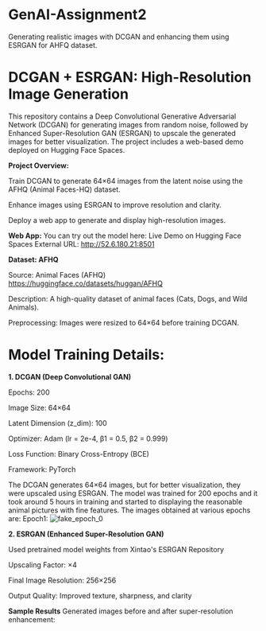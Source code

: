 # GenAI-Assignment2
Generating realistic images with DCGAN and enhancing them using ESRGAN for AHFQ dataset.
# **DCGAN + ESRGAN: High-Resolution Image Generation**

This repository contains a Deep Convolutional Generative Adversarial Network (DCGAN) for generating images from random noise, followed by Enhanced Super-Resolution GAN (ESRGAN) to upscale the generated images for better visualization. The project includes a web-based demo deployed on Hugging Face Spaces.

**Project Overview:**

Train DCGAN to generate 64×64 images from the latent noise using the AFHQ (Animal Faces-HQ) dataset.

Enhance images using ESRGAN to improve resolution and clarity.

Deploy a web app to generate and display high-resolution images.

**Web App:**
You can try out the model here: Live Demo on Hugging Face Spaces
External URL: http://52.6.180.21:8501

**Dataset: AFHQ**

Source: Animal Faces (AFHQ) https://huggingface.co/datasets/huggan/AFHQ 

Description: A high-quality dataset of animal faces (Cats, Dogs, and Wild Animals).

Preprocessing: Images were resized to 64×64 before training DCGAN.

# Model Training Details:
**1. DCGAN (Deep Convolutional GAN)**

Epochs: 200

Image Size: 64×64

Latent Dimension (z_dim): 100

Optimizer: Adam (lr = 2e-4, β1 = 0.5, β2 = 0.999)

Loss Function: Binary Cross-Entropy (BCE)

Framework: PyTorch

The DCGAN generates 64×64 images, but for better visualization, they were upscaled using ESRGAN.
The model was trained for 200 epochs and it took around 5 hours in training and started to displaying the reasonable animal pictures with fine features. The images obtained at various epochs are:
Epoch1:
![fake_epoch_0](https://github.com/user-attachments/assets/5eb58cf8-766d-4f56-ac92-c2c7818861b9)


**2. ESRGAN (Enhanced Super-Resolution GAN)**

Used pretrained model weights from Xintao's ESRGAN Repository

Upscaling Factor: ×4

Final Image Resolution: 256×256

Output Quality: Improved texture, sharpness, and clarity

**Sample Results**
Generated images before and after super-resolution enhancement:







